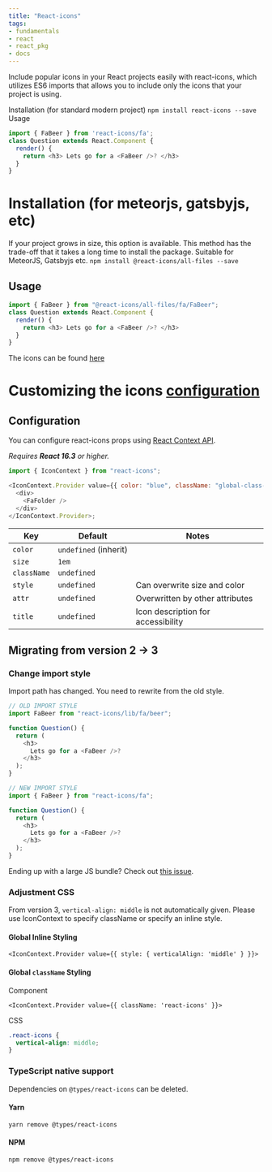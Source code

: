 ```yaml
---
title: "React-icons"
tags:
- fundamentals
- react
- react_pkg
- docs
---
```


Include popular icons in your React projects easily with react-icons, which utilizes ES6 imports that allows you to include only the icons that your project is using.

Installation (for standard modern project)
`npm install react-icons --save`
Usage
```js
import { FaBeer } from 'react-icons/fa';
class Question extends React.Component {
  render() {
    return <h3> Lets go for a <FaBeer />? </h3>
  }
}
```

# Installation (for meteorjs, gatsbyjs, etc)
If your project grows in size, this option is available. This method has the trade-off that it takes a long time to install the package. Suitable for MeteorJS, Gatsbyjs etc.
`npm install @react-icons/all-files --save`
## Usage
```js
import { FaBeer } from "@react-icons/all-files/fa/FaBeer";
class Question extends React.Component {
  render() {
    return <h3> Lets go for a <FaBeer />? </h3>
  }
}
```

The icons can be found [here](https://react-icons.github.io/react-icons/)

# Customizing the icons [configuration](https://github.com/react-icons/react-icons#configuration)
## Configuration

You can configure react-icons props using [React Context API](https://reactjs.org/docs/context.html).

_Requires **React 16.3** or higher._

```js
import { IconContext } from "react-icons";

<IconContext.Provider value={{ color: "blue", className: "global-class-name" }}>
  <div>
    <FaFolder />
  </div>
</IconContext.Provider>;
```

|Key|Default|Notes|
|---|---|---|
|`color`|`undefined` (inherit)||
|`size`|`1em`||
|`className`|`undefined`||
|`style`|`undefined`|Can overwrite size and color|
|`attr`|`undefined`|Overwritten by other attributes|
|`title`|`undefined`|Icon description for accessibility|

## [](https://github.com/react-icons/react-icons#migrating-from-version-2---3)Migrating from version 2 -> 3

### [](https://github.com/react-icons/react-icons#change-import-style)Change import style

Import path has changed. You need to rewrite from the old style.

```js
// OLD IMPORT STYLE
import FaBeer from "react-icons/lib/fa/beer";

function Question() {
  return (
    <h3>
      Lets go for a <FaBeer />?
    </h3>
  );
}
```

```js
// NEW IMPORT STYLE
import { FaBeer } from "react-icons/fa";

function Question() {
  return (
    <h3>
      Lets go for a <FaBeer />?
    </h3>
  );
}
```

Ending up with a large JS bundle? Check out [this issue](https://github.com/react-icons/react-icons/issues/154).

### [](https://github.com/react-icons/react-icons#adjustment-css)Adjustment CSS

From version 3, `vertical-align: middle` is not automatically given. Please use IconContext to specify className or specify an inline style.

#### [](https://github.com/react-icons/react-icons#global-inline-styling)Global Inline Styling

```tsx
<IconContext.Provider value={{ style: { verticalAlign: 'middle' } }}>
```

#### [](https://github.com/react-icons/react-icons#global-classname-styling)Global `className` Styling

Component

```tsx
<IconContext.Provider value={{ className: 'react-icons' }}>
```

CSS

```css
.react-icons {
  vertical-align: middle;
}
```

### [](https://github.com/react-icons/react-icons#typescript-native-support)TypeScript native support

Dependencies on `@types/react-icons` can be deleted.

#### [](https://github.com/react-icons/react-icons#yarn)Yarn

```shell
yarn remove @types/react-icons
```

#### [](https://github.com/react-icons/react-icons#npm)NPM

```shell
npm remove @types/react-icons
```


